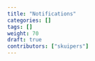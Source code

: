 ```yaml
---
title: "Notifications"
categories: []
tags: []
weight: 70
draft: true
contributors: ["skuipers"]
---
```

